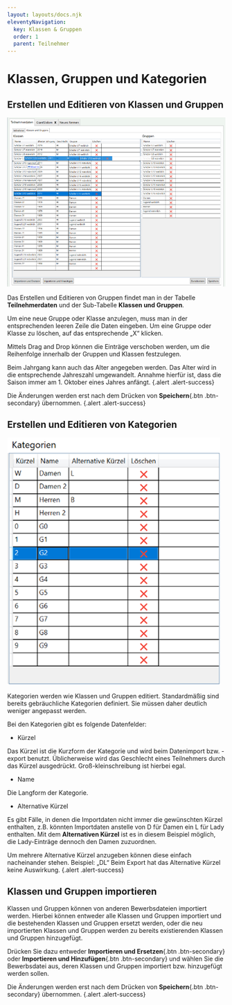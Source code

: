 ```yaml
---
layout: layouts/docs.njk
eleventyNavigation:
  key: Klassen & Gruppen
  order: 1
  parent: Teilnehmer
---
```


# Klassen, Gruppen und Kategorien

## Erstellen und Editieren von Klassen und Gruppen

![Teilnehmer](../../assets/images/de/teilnehmer_bild1.png)

Das Erstellen und Editieren von Gruppen findet man in der Tabelle **Teilnehmerdaten** und der Sub-Tabelle **Klassen und Gruppen**. 

Um eine neue Gruppe oder Klasse anzulegen, muss man in der entsprechenden leeren Zeile die Daten eingeben. Um eine Gruppe oder Klasse zu löschen, auf das entsprechende „X“ klicken.

Mittels Drag and Drop können die Einträge verschoben werden, um die Reihenfolge innerhalb der Gruppen und Klassen festzulegen.

Beim Jahrgang kann auch das Alter angegeben werden. Das Alter wird in die entsprechende Jahreszahl umgewandelt. Annahme hierfür ist, dass die Saison immer am 1. Oktober eines Jahres anfängt. {.alert .alert-success}

Die Änderungen werden erst nach dem Drücken von **Speichern**{.btn .btn-secondary} übernommen. {.alert .alert-success}

##	Erstellen und Editieren von Kategorien

![Kategorien](../../assets/images/de/kategorien.png)

Kategorien werden wie Klassen und Gruppen editiert. Standardmäßig sind bereits gebräuchliche Kategorien definiert. Sie müssen daher deutlich weniger angepasst werden.

Bei den Kategorien gibt es folgende Datenfelder:

-	Kürzel

Das Kürzel ist die Kurzform der Kategorie und wird beim Datenimport bzw. -export benutzt. Üblicherweise wird das Geschlecht eines Teilnehmers durch das Kürzel ausgedrückt. Groß-kleinschreibung ist hierbei egal.

-	Name

Die Langform der Kategorie.

-	Alternative Kürzel

Es gibt Fälle, in denen die Importdaten nicht immer die gewünschten Kürzel enthalten, z.B. könnten Importdaten anstelle von D für Damen ein L für Lady enthalten. Mit dem **Alternativen Kürzel** ist es in diesem Beispiel möglich, die Lady-Einträge dennoch den Damen zuzuordnen.

Um mehrere Alternative Kürzel anzugeben können diese einfach nacheinander stehen. Beispiel: „DL“
Beim Export hat das Alternative Kürzel keine Auswirkung. {.alert .alert-success}

##	Klassen und Gruppen importieren

Klassen und Gruppen können von anderen Bewerbsdateien importiert werden. Hierbei können entweder alle Klassen und Gruppen importiert und die bestehenden Klassen und Gruppen ersetzt werden, oder die neu importierten Klassen und Gruppen werden zu bereits existierenden Klassen und Gruppen hinzugefügt.

Drücken Sie dazu entweder **Importieren und Ersetzen**{.btn .btn-secondary} oder **Importieren und Hinzufügen**{.btn .btn-secondary} und wählen Sie die Bewerbsdatei aus, deren Klassen und Gruppen importiert bzw. hinzugefügt werden sollen.

Die Änderungen werden erst nach dem Drücken von **Speichern**{.btn .btn-secondary} übernommen. {.alert .alert-success}
